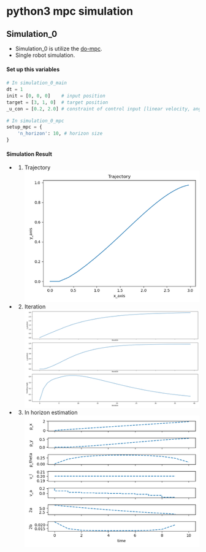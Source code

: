 # python3 mpc simulation

## Simulation_0
* Simulation_0 is utilize the [do-mpc](https://github.com/YeongJunKim/do-mpc/tree/8e1e3539b40bb5b546e1bd251896ac34efcbdff5).
* Single robot simulation.

#### Set up this variables
``` python
# In simulation_0_main
dt = 1
init = [0, 0, 0]    # input position
target = [3, 1, 0]  # target position
_u_con = [0.2, 2.0] # constraint of control input [linear velocity, angular velocity]
```
``` python
# In simulation_0_mpc
setup_mpc = {
    'n_horizon': 10, # horizon size
}
```
#### Simulation Result
* 1. Trajectory
![trajectory](./trajectory.png)
* 2. Iteration
![iteration](./iteration.png)
* 3. In horizon estimation
![in_horizon](./in_horizon.png)